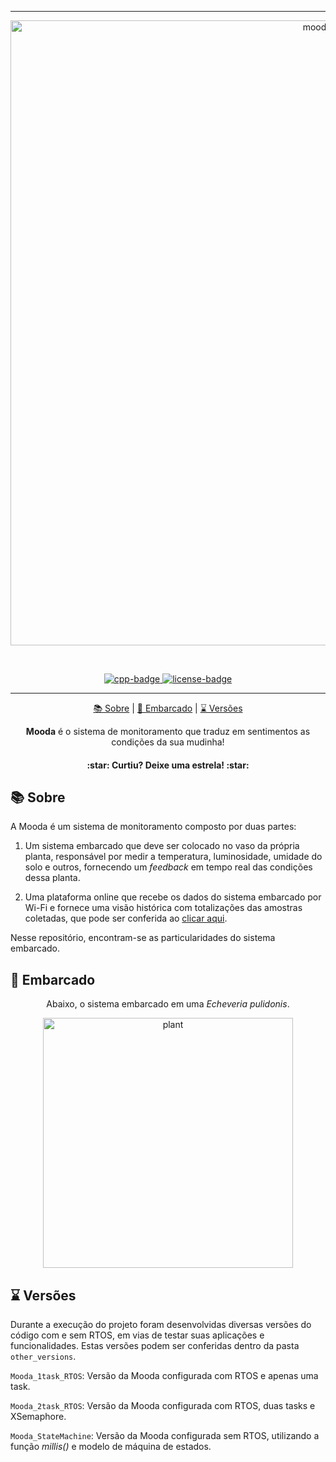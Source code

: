 ***

<p align="center">
   <img src="https://i.ibb.co/XYbxkCj/mooda-logo.png" alt="mooda-logo" width=1000 />
</p>

<br />

<p align="center">  
  <a href="https://platformio.org/">
    <img src="https://img.shields.io/badge/Cpp-00599C?style=for-the-badge&logo=cplusplus&logoColor=ffffff" alt="cpp-badge" />
  </a>
  <a href="https://github.com/gvmossato/mooda/blob/main/LICENSE">
    <img src="https://img.shields.io/github/license/gvmossato/mooda?color=blue&style=for-the-badge" alt="license-badge" />
  </a>
</p>

***

<p align="center">
  <a href="#-sobre">📚 Sobre</a> |
  <a href="#-versões">🚢 Embarcado</a> |
  <a href="#-versões">⌛ Versões</a>
</p>

<p align="center">
  <b>Mooda</b> é o sistema de monitoramento que traduz em sentimentos as condições da sua mudinha! 
</p>
  
<h4 align="center">
  :star: Curtiu? Deixe uma estrela! :star:
</h4>

## 📚 Sobre

A Mooda é um sistema de monitoramento composto por duas partes:

1. Um sistema embarcado que deve ser colocado no vaso da própria planta, responsável por medir a temperatura, luminosidade, umidade do solo e outros, fornecendo um *feedback* em tempo real das condições dessa planta.

2. Uma plataforma online que recebe os dados do sistema embarcado por Wi-Fi e fornece uma visão histórica com totalizações das amostras coletadas, que pode ser conferida ao [clicar aqui](https://github.com/gvmossato/mooda).

Nesse repositório, encontram-se as particularidades do sistema embarcado.

## 🚢 Embarcado

<p align="center">
   Abaixo, o sistema embarcado em uma <i>Echeveria pulidonis</i>.
</p>

<p align="center">
   <img src="https://i.ibb.co/pL2cDT9/plant.jpg" alt="plant" width="400px" />
</p>
 
## ⌛ Versões

Durante a execução do projeto foram desenvolvidas diversas versões do código com e sem RTOS, em vias de testar suas aplicações e funcionalidades. Estas versões podem ser conferidas dentro da pasta `other_versions`.

`Mooda_1task_RTOS`: Versão da Mooda configurada com RTOS e apenas uma task.

`Mooda_2task_RTOS`: Versão da Mooda configurada com RTOS, duas tasks e XSemaphore.

`Mooda_StateMachine`: Versão da Mooda configurada sem RTOS, utilizando a função *millis()* e modelo de máquina de estados.
